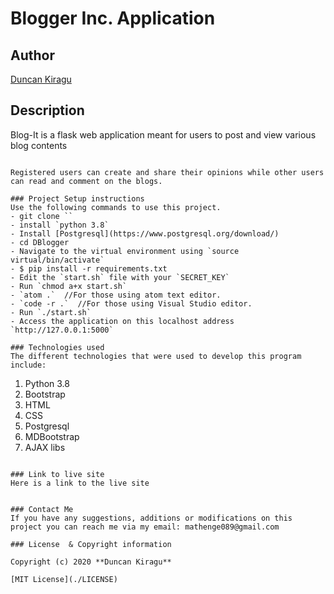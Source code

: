 # Blogger Inc. Application

## Author
[Duncan Kiragu](https://github.com/Duncan-Kiragu)

## Description
Blog-It is a flask web application meant for users to post and view various blog contents
```

Registered users can create and share their opinions while other users can read and comment on the blogs.

### Project Setup instructions
Use the following commands to use this project.
- git clone ``
- install `python 3.8`
- Install [Postgresql](https://www.postgresql.org/download/)
- cd DBlogger
- Navigate to the virtual environment using `source virtual/bin/activate`
- $ pip install -r requirements.txt
- Edit the `start.sh` file with your `SECRET_KEY`
- Run `chmod a+x start.sh`
- `atom .`  //For those using atom text editor.
- `code -r .`  //For those using Visual Studio editor.
- Run `./start.sh`
- Access the application on this localhost address `http://127.0.0.1:5000`

### Technologies used
The different technologies that were used to develop this program include:
```
1. Python 3.8
2. Bootstrap
3. HTML
4. CSS
5. Postgresql
6. MDBootstrap
7. AJAX libs
```

### Link to live site
Here is a link to the live site 


### Contact Me
If you have any suggestions, additions or modifications on this project you can reach me via my email: mathenge089@gmail.com

### License  & Copyright information

Copyright (c) 2020 **Duncan Kiragu**

[MIT License](./LICENSE)